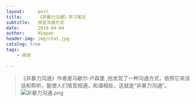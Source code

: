 ```yaml
---
layout:     post
title:      《非暴力沟通》学习笔记
subtitle:   改变沟通方式
date:       2019-04-04
author:     Niepan
header-img: img/chat.jpg
catalog: true
tags:
    - 阅读
    
---
```

>《非暴力沟通》作者是马歇尔·卢森堡 ,他发现了一种沟通方式，依照它来谈话和聆听，能使人们情意相通，和谐相处，这就是“非暴力沟通”。 
![非暴力沟通.png](https://upload-images.jianshu.io/upload_images/1874051-c9d933cbdb3dc383.png?imageMogr2/auto-orient/strip%7CimageView2/2/w/1240)
